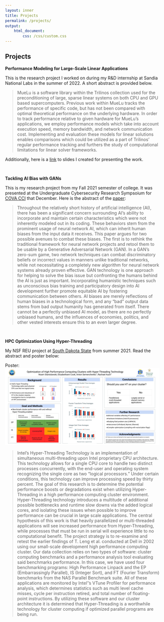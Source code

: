 ```yaml
---
layout: inner
title: Projects
permalink: /projects/
output:
    html_document:
        css: /css/custom.css
---
```


Projects 
----------

**Performance Modeling for Large-Scale Linear Applications**

This is the research project I worked on during my R&D internship at Sandia National Labs in the summer of 2022. A short abstract is provided below. 

> MueLu is a software library within the Trilinos collection used for the preconditioning of large, sparse linear systems on both CPU and GPU based supercomputers. Previous work within MueLu tracks the performance of specific code, but has not been compared with optimal theoretical performance on the underlying hardware. In order to track performance relative to given hardware for MueLu’s applications, we employ performance models which take into account execution speed, memory bandwidth, and network communication cost. Implementing and evaluation these models for linear solutions enables comparisons which could be utilized as a part of Trilinos’ regular performance tracking and furthers the study of computational limitations for linear solver frameworks.

Additionally, here is a [link](https://docs.google.com/presentation/d/1rCTW-bRaSo074eFp1fwDKghN9rPBGmG11sMMXVfq1QE/edit?usp=sharing) to slides I created for presenting the work.

 
&nbsp; 
&nbsp;

**Tackling AI Bias with GANs**

This is my research project from my Fall 2021 semester of college. It was presented at the Undergraduate Cybersecurity Research Sympsoium for [COVA CCI](https://covacci.org/) that December. Here is the abstract of the [paper](https://digitalcommons.odu.edu/covacci-undergraduateresearch/2021fall/projects/10/):

> Throughout the relatively short history of artificial intelligence (AI), there has been a significant concern surrounding AI’s ability to incorporate and maintain certain characteristics which were not inherently modeled out in its coding. These behaviors stem from the prominent usage of neural network AI, which can inherit human biases from the input data it receives. This paper argues for two possible avenues to combat these biases. The first is to rethink the traditional framework for neural network projects and retool them to be usable by a Generative Adversarial Network (GAN). In a GAN’s zero-sum game, two network techniques can combat discriminatory beliefs or incorrect values in manners unlike traditional networks, while not necessitating a completely new algorithm for neural network systems already proven effective. GAN technology is one approach for helping to solve the bias issue but confronting the humans behind the AI is just as important. Incorporating humanistic techniques such as unconscious bias training and participatory design into AI development further promote equitable AI by fostering communication between others. AI biases are merely reflections of human biases in a technological form, and any “bad” output data stems from bad output humanity has generated from itself. There cannot be a perfectly unbiased AI model, as there are no perfectly unbiased humans, and the influences of economies, politics, and other vested interests ensure this to an even larger degree.

&nbsp; 
&nbsp;

**HPC Optimization Using Hyper-Threading**

My NSF REU project at [South Dakota State](https://www.sdstate.edu/mechanical-engineering/research-experience-undergraduates) from summer 2021. Read the abstract and poster below:


Poster:
![](img/projects/REU_POSTER.jpg)

> Intel’s Hyper-Threading Technology is an implementation of simultaneous multi-threading upon Intel proprietary CPU architecture. This technology allows for a single CPU core to handle two distinct processes concurrently, with the end-user and operating system recognizing the single core as two “logical processors.” Under certain conditions, this technology can improve processing speed by thirty percent. The goal of this research is to determine the potential performance boosts or degradations exist when utilizing Hyper-Threading in a high performance computing cluster environment. Hyper-Threading technology introduces a multitude of additional possible bottlenecks and runtime slow downs via the added logical cores, and isolating these issues when possible to improve performance can be crucial in large scale applications. The central hypothesis of this work is that heavily parallelized or multi-threaded applications will see increased performance from Hyper-Threading, while processes that must be run in serial will experience little to no computational benefit. The project strategy is to re-examine and retest the earlier findings of T. Leng et al. conducted at Dell in 2002 using our small-scale development high performance computing cluster. Our data collection relies on two types of software: cluster computing benchmarks and a performance analysis tool evaluating said benchmarks performance. In this case, we have used four benchmarking programs: High Performance Linpack and the EP (Embarrassingly Parallel), IS (Integer Sort), and FT (Fourier Transform) benchmarks from the NAS Parallel Benchmark suite. All of these applications are monitored by Intel’’s VTune Profiler for performance analysis, which determines statistics such as multi level cache misses, cycle per instruction retired, and total number of floating-point instructions. By utilizing these software and our cluster architecture it is determined that Hyper-Threading is a worthwhile technology for cluster computing if optimized parallel programs are being run.

